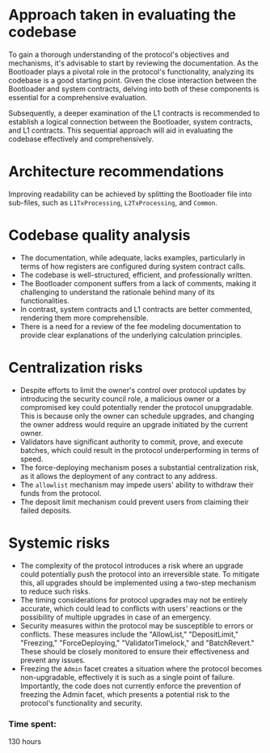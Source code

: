# Approach taken in evaluating the codebase
To gain a thorough understanding of the protocol's objectives and mechanisms, it's advisable to start by reviewing the documentation. As the Bootloader plays a pivotal role in the protocol's functionality, analyzing its codebase is a good starting point. Given the close interaction between the Bootloader and system contracts, delving into both of these components is essential for a comprehensive evaluation.

Subsequently, a deeper examination of the L1 contracts is recommended to establish a logical connection between the Bootloader, system contracts, and L1 contracts. This sequential approach will aid in evaluating the codebase effectively and comprehensively.

# Architecture recommendations
Improving readability can be achieved by splitting the Bootloader file into sub-files, such as `L1TxProcessing`, `L2TxProcessing`, and `Common`.

# Codebase quality analysis
- The documentation, while adequate, lacks examples, particularly in terms of how registers are configured during system contract calls.
- The codebase is well-structured, efficient, and professionally written.
- The Bootloader component suffers from a lack of comments, making it challenging to understand the rationale behind many of its functionalities.
- In contrast, system contracts and L1 contracts are better commented, rendering them more comprehensible.
- There is a need for a review of the fee modeling documentation to provide clear explanations of the underlying calculation principles.

# Centralization risks
- Despite efforts to limit the owner's control over protocol updates by introducing the security council role, a malicious owner or a compromised key could potentially render the protocol unupgradable. This is because only the owner can schedule upgrades, and changing the owner address would require an upgrade initiated by the current owner.
- Validators have significant authority to commit, prove, and execute batches, which could result in the protocol underperforming in terms of speed.
- The force-deploying mechanism poses a substantial centralization risk, as it allows the deployment of any contract to any address.
- The `allowlist` mechanism may impede users' ability to withdraw their funds from the protocol.
- The deposit limit mechanism could prevent users from claiming their failed deposits.

# Systemic risks
- The complexity of the protocol introduces a risk where an upgrade could potentially push the protocol into an irreversible state. To mitigate this, all upgrades should be implemented using a two-step mechanism to reduce such risks.
- The timing considerations for protocol upgrades may not be entirely accurate, which could lead to conflicts with users' reactions or the possibility of multiple upgrades in case of an emergency.
- Security measures within the protocol may be susceptible to errors or conflicts. These measures include the "AllowList," "DepositLimit," "Freezing," "ForceDeploying," "ValidatorTimelock," and "BatchRevert." These should be closely monitored to ensure their effectiveness and prevent any issues. 
- Freezing the `Admin` facet creates a situation where the protocol becomes non-upgradable, effectively it is such as a single point of failure. Importantly, the code does not currently enforce the prevention of freezing the Admin facet, which presents a potential risk to the protocol's functionality and security.

### Time spent:
130 hours